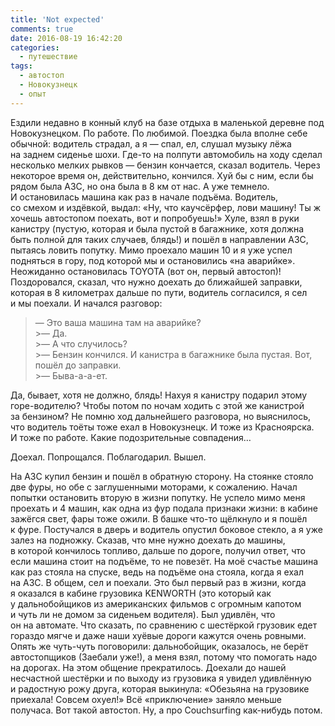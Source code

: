```yaml
---
title: 'Not expected'
comments: true
date: 2016-08-19 16:42:20
categories:
  - путешествие
tags:
  - автостоп
  - Новокузнецк
  - опыт
---
```


Ездили недавно в&nbsp;конный клуб на&nbsp;базе отдыха в&nbsp;маленькой деревне под Новокузнецком.
По&nbsp;работе. По&nbsp;любимой. Поездка была вполне себе обычной: водитель страдал,
а&nbsp;я&nbsp;&mdash; спал, ел, слушал музыку лёжа на&nbsp;заднем сиденье шохи. <nobr>Где-то</nobr>
на&nbsp;полпути автомобиль на&nbsp;ходу сделал несколько мелких рывков&nbsp;&mdash; бензин
кончается, сказал водитель. Через некоторое время он, действительно, кончился. Хуй&nbsp;бы
с&nbsp;ним, если&nbsp;бы рядом была АЗС, но&nbsp;она была в&nbsp;8&nbsp;км от&nbsp;нас. А&nbsp;уже
темнело. И&nbsp;остановилась машина как раз в&nbsp;начале подъёма. Водитель, со&nbsp;смехом
и&nbsp;издёвкой, выдал: &laquo;Ну, что каучсёрфер, лови машину! Ты&nbsp;ж хочешь автостопом поехать,
вот и&nbsp;попробуешь!&raquo; Хуле, взял в&nbsp;руки канистру (пустую, которая и&nbsp;была пустой
в&nbsp;багажнике, хотя должна быть полной для таких случаев, блядь!) и&nbsp;пошёл в&nbsp;направлении
АЗС, пытаясь ловить попутку. Мимо проехало машин 10 и&nbsp;я&nbsp;уже успел подняться в&nbsp;гору,
под которой мы&nbsp;и&nbsp;остановились &laquo;на&nbsp;аварийке&raquo;. Неожиданно остановилась
TOYOTA (вот он, первый автостоп)! Поздоровался, сказал, что нужно доехать до&nbsp;ближайшей
заправки, которая в&nbsp;8 километрах дальше по&nbsp;пути, водитель согласился, я&nbsp;сел
и&nbsp;мы&nbsp;поехали. И&nbsp;начался разговор:

> &mdash;&nbsp;Это ваша машина там
> на&nbsp;аварийке?<br> >&mdash;&nbsp;Да.<br> >&mdash;&nbsp;А&nbsp;что
> случилось?<br> >&mdash;&nbsp;Бензин кончился. И&nbsp;канистра в&nbsp;багажнике была пустая. Вот,
> пошёл до&nbsp;заправки.<br> >&mdash;&nbsp;Быва-<nobr>а-а-ет</nobr>.

Да, бывает, хотя не&nbsp;должно, блядь! Нахуя я&nbsp;канистру подарил этому
<nobr>горе-водителю</nobr>? Чтобы потом по&nbsp;ночам ходить с&nbsp;этой&nbsp;же канистрой
за&nbsp;бензином? Не&nbsp;помню ход дальнейшего разговора, но&nbsp;выяснилось, что водитель тоёты
тоже ехал в&nbsp;Новокузнецк. И&nbsp;тоже из&nbsp;Красноярска. И&nbsp;тоже по&nbsp;работе. Какие
подозрительные совпадения&hellip;

Доехал. Попрощался. Поблагодарил. Вышел.

На АЗС купил бензин и&nbsp;пошёл в&nbsp;обратную сторону. На&nbsp;стоянке стояло две фуры,
но&nbsp;обе с&nbsp;заглушенными моторами, к&nbsp;сожалению. Начал попытки остановить вторую
в&nbsp;жизни попутку. Не&nbsp;успело мимо меня проехать и&nbsp;4&nbsp;машин, как одна из&nbsp;фур
подала признаки жизни: в&nbsp;кабине зажёгся свет, фары тоже ожили. В&nbsp;башке <nobr>что-то</nobr>
щёлкнуло и&nbsp;я&nbsp;пошёл к&nbsp;фуре. Постучался в&nbsp;дверь и&nbsp;водитель опустил боковое
стекло, а&nbsp;я&nbsp;уже залез на&nbsp;подножку. Сказав, что мне нужно доехать до&nbsp;машины,
в&nbsp;которой кончилось топливо, дальше по&nbsp;дороге, получил ответ, что если машина стоит
на&nbsp;подъёме, то&nbsp;не&nbsp;повезёт. На&nbsp;моё счастье машина как раз стояла на&nbsp;спуске,
ведь на&nbsp;подъёме она стояла, когда я&nbsp;ехал на&nbsp;АЗС. В&nbsp;общем, сел и&nbsp;поехали.
Это был первый раз в&nbsp;жизни, когда я&nbsp;оказался в&nbsp;кабине грузовика KENWORTH (это который
как у&nbsp;дальнобойщиков из&nbsp;американских фильмов с&nbsp;огромным капотом и&nbsp;чуть&nbsp;ли
не&nbsp;домом за&nbsp;сиденьем водителя). Был удивлён, что он&nbsp;на&nbsp;автомате. Что сказать,
по&nbsp;сравнению с&nbsp;шестёркой грузовик едет гораздо мягче и&nbsp;даже наши хуёвые дороги
кажутся очень ровными. Опять&nbsp;же <nobr>чуть-чуть</nobr> поговорили: дальнобойщик, оказалось,
не&nbsp;берёт автостопщиков (Заебали уже!), а&nbsp;меня взял, потому что помогать надо
на&nbsp;дорогах. На&nbsp;этом общение прекратилось. Доехали до&nbsp;нашей несчастной шестёрки
и&nbsp;по&nbsp;выходу из&nbsp;грузовика я&nbsp;увидел удивлённую и&nbsp;радостную рожу друга,
которая выкинула: &laquo;Обезьяна на&nbsp;грузовике приехала! Совсем охуел!&raquo; Всё
&laquo;приключение&raquo; заняло меньше получаса. Вот такой автостоп. Ну, а&nbsp;про Couchsurfing
<nobr>как-нибудь</nobr> потом.
